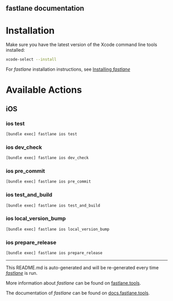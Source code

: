 fastlane documentation
----

# Installation

Make sure you have the latest version of the Xcode command line tools installed:

```sh
xcode-select --install
```

For _fastlane_ installation instructions, see [Installing _fastlane_](https://docs.fastlane.tools/#installing-fastlane)

# Available Actions

## iOS

### ios test

```sh
[bundle exec] fastlane ios test
```



### ios dev_check

```sh
[bundle exec] fastlane ios dev_check
```



### ios pre_commit

```sh
[bundle exec] fastlane ios pre_commit
```



### ios test_and_build

```sh
[bundle exec] fastlane ios test_and_build
```



### ios local_version_bump

```sh
[bundle exec] fastlane ios local_version_bump
```



### ios prepare_release

```sh
[bundle exec] fastlane ios prepare_release
```



----

This README.md is auto-generated and will be re-generated every time [_fastlane_](https://fastlane.tools) is run.

More information about _fastlane_ can be found on [fastlane.tools](https://fastlane.tools).

The documentation of _fastlane_ can be found on [docs.fastlane.tools](https://docs.fastlane.tools).
